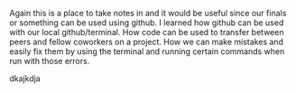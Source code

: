 Again this is a place to take notes in and it would be useful since our finals or something can be used using github. I learned how github can be used with our local github/terminal. 
How code can be used to transfer between peers and fellow coworkers on a project. How we can make mistakes and easily fix them by using the terminal and running certain commands when run
with those errors.

dkajkdja
